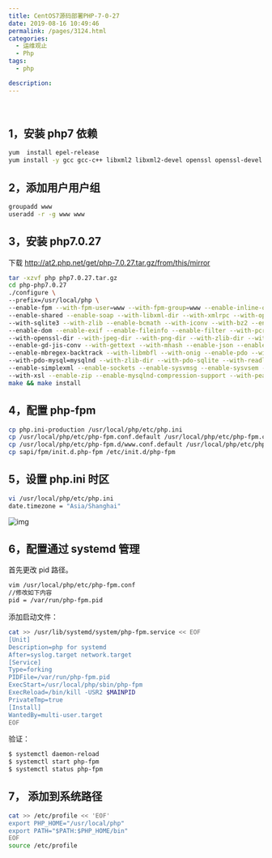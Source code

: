 ```yaml
---
title: CentOS7源码部署PHP-7-0-27
date: 2019-08-16 10:49:46
permalink: /pages/3124.html
categories:
  - 运维观止
  - Php
tags:
  - php

description:
---
```


<br><ArticleTopAd></ArticleTopAd>


## 1，安装 php7 依赖



```sh
yum  install epel-release
yum install -y gcc gcc-c++ libxml2 libxml2-devel openssl openssl-devel bzip2 bzip2-devel libcurl libcurl-devel libjpeg libjpeg-devel libpng libpng-devel freetype freetype-devel gmp gmp-devel libmcrypt libmcrypt-devel readline readline-devel libxslt libxslt-devel pcre-devel autoconf librabbitmq librabbitmq-devel libmcrypt libmcrypt-devel
```



## 2，添加用户用户组



```sh
groupadd www
useradd -r -g www www
```



## 3，安装 php7.0.27



下载 http://at2.php.net/get/php-7.0.27.tar.gz/from/this/mirror



```sh
tar -xzvf php php7.0.27.tar.gz
cd php-php7.0.27
./configure \
--prefix=/usr/local/php \
--enable-fpm --with-fpm-user=www --with-fpm-group=www --enable-inline-optimization --disable-rpath \
--enable-shared --enable-soap --with-libxml-dir --with-xmlrpc --with-openssl --with-mhash --with-pcre-regex \
--with-sqlite3 --with-zlib --enable-bcmath --with-iconv --with-bz2 --enable-calendar --with-curl --with-cdb \
--enable-dom --enable-exif --enable-fileinfo --enable-filter --with-pcre-dir --enable-ftp --with-gd \
--with-openssl-dir --with-jpeg-dir --with-png-dir --with-zlib-dir --with-freetype-dir --with-gmp \
--enable-gd-jis-conv --with-gettext --with-mhash --enable-json --enable-mbstring --enable-mbregex \
--enable-mbregex-backtrack --with-libmbfl --with-onig --enable-pdo --with-mysqli=mysqlnd \
--with-pdo-mysql=mysqlnd --with-zlib-dir --with-pdo-sqlite --with-readline --enable-session --enable-shmop \
--enable-simplexml --enable-sockets --enable-sysvmsg --enable-sysvsem --enable-sysvshm --enable-wddx \
--with-xsl --enable-zip --enable-mysqlnd-compression-support --with-pear --disable-debug --enable-pcntl
make && make install
```



## 4，配置 php-fpm



```sh
cp php.ini-production /usr/local/php/etc/php.ini
cp /usr/local/php/etc/php-fpm.conf.default /usr/local/php/etc/php-fpm.conf
cp /usr/local/php/etc/php-fpm.d/www.conf.default /usr/local/php/etc/php-fpm.d/www.conf
cp sapi/fpm/init.d.php-fpm /etc/init.d/php-fpm
```



## 5，设置 php.ini 时区



```sh
vi /usr/local/php/etc/php.ini
date.timezone = "Asia/Shanghai"
```





![img](http://t.eryajf.net/imgs/2021/09/e9ecfc5e2eca5d0a.jpg)





## 6，配置通过 systemd 管理



首先更改 pid 路径。



```sh
vim /usr/local/php/etc/php-fpm.conf
//修改如下内容
pid = /var/run/php-fpm.pid
```



添加启动文件：



```sh
cat >> /usr/lib/systemd/system/php-fpm.service << EOF
[Unit]
Description=php for systemd
After=syslog.target network.target
[Service]
Type=forking
PIDFile=/var/run/php-fpm.pid
ExecStart=/usr/local/php/sbin/php-fpm
ExecReload=/bin/kill -USR2 $MAINPID
PrivateTmp=true
[Install]
WantedBy=multi-user.target
EOF
```



验证：



```sh
$ systemctl daemon-reload
$ systemctl start php-fpm
$ systemctl status php-fpm
```



## 7， 添加到系统路径



```sh
cat >> /etc/profile << 'EOF'
export PHP_HOME="/usr/local/php"
export PATH="$PATH:$PHP_HOME/bin"
EOF
source /etc/profile
```


<br><ArticleTopAd></ArticleTopAd>
